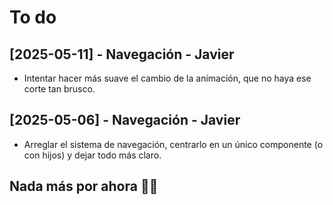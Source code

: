 # To do

## [2025-05-11] - Navegación - Javier
- Intentar hacer más suave el cambio de la animación, que no haya ese corte tan brusco.

## [2025-05-06] - Navegación - Javier
- Arreglar el sistema de navegación, centrarlo en un único componente (o con hijos) y dejar todo más claro.

## Nada más por ahora 🕺💃
